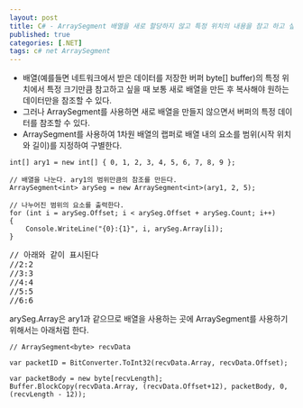 ```yaml
---
layout: post
title: C# - ArraySegment 배열을 새로 할당하지 않고 특정 위치의 내용을 참고 하고 싶을 때
published: true
categories: [.NET]
tags: c# net ArraySegment
---
```

- 배열(예를들면 네트워크에서 받은 데이터를 저장한 버퍼 byte[] buffer)의 특정 위치에서 특정 크기만큼 참고하고 싶을 때 보통 새로 배열을 만든 후 복사해야 원하는 데이터만을 참조할 수 있다.
- 그러나 ArraySegment를 사용하면 새로 배열을 만들지 않으면서 버퍼의 특정 데이터를 참조할 수 있다.
- ArraySegment를 사용하여 1차원 배열의 랩퍼로 배열 내의 요소를 범위(시작 위치와 길이)를 지정하여 구별한다.
  
```
int[] ary1 = new int[] { 0, 1, 2, 3, 4, 5, 6, 7, 8, 9 };

// 배열을 나눈다. ary1의 범위만큼의 참조를 만든다.
ArraySegment<int> arySeg = new ArraySegment<int>(ary1, 2, 5);

// 나누어진 범위의 요소를 출력한다.
for (int i = arySeg.Offset; i < arySeg.Offset + arySeg.Count; i++)
{
	Console.WriteLine("{0}:{1}", i, arySeg.Array[i]);
}
```
  
<pre>
// 아래와 같이 표시된다
//2:2
//3:3
//4:4
//5:5
//6:6
</pre>
  
  
arySeg.Array은 ary1과 같으므로 배열을 사용하는 곳에 ArraySegment를 사용하기 위해서는 아래처럼 한다.  
```
// ArraySegment<byte> recvData

var packetID = BitConverter.ToInt32(recvData.Array, recvData.Offset);

var packetBody = new byte[recvLength];
Buffer.BlockCopy(recvData.Array, (recvData.Offset+12), packetBody, 0, (recvLength - 12));
```
  